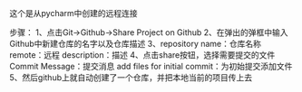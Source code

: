 这个是从pycharm中创建的远程连接

步骤：
1、点击Git->Github->Share Project on Github
2、在弹出的弹框中输入Github中新建仓库的名字以及仓库描述
3、repository name：仓库名称
    remote：远程
    description：描述
4、点击share按钮，选择需要提交的文件
    Commit Message：提交消息
    add files for initial commit：为初始提交添加文件
5、然后github上就自动创建了一个仓库，并把本地当前的项目传上去

